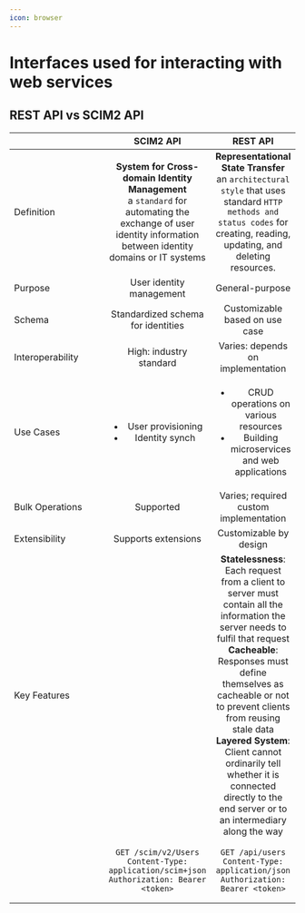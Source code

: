 ```yaml
---
icon: browser
---
```


# Interfaces used for interacting with web services

## REST API vs SCIM2 API

<table><thead><tr><th width="163"></th><th align="center">SCIM2 API</th><th align="center">REST API</th></tr></thead><tbody><tr><td>Definition</td><td align="center"><strong>System for Cross-domain Identity Management</strong><br>a <code>standard</code> for automating the exchange of user identity information between identity domains or IT systems</td><td align="center"><strong>Representational State Transfer</strong><br>an <code>architectural style</code> that uses standard <code>HTTP methods and status codes</code> for creating, reading, updating, and deleting resources.</td></tr><tr><td>Purpose</td><td align="center">User identity management</td><td align="center">General-purpose</td></tr><tr><td>Schema</td><td align="center">Standardized schema for identities</td><td align="center">Customizable based on use case</td></tr><tr><td>Interoperability</td><td align="center">High: industry standard</td><td align="center">Varies: depends on implementation</td></tr><tr><td>Use Cases</td><td align="center"><ul><li>User provisioning</li><li>Identity synch</li></ul></td><td align="center"><ul><li>CRUD operations on various resources</li><li>Building microservices and web applications</li></ul></td></tr><tr><td>Bulk Operations</td><td align="center">Supported</td><td align="center">Varies; required custom implementation</td></tr><tr><td>Extensibility</td><td align="center">Supports extensions</td><td align="center">Customizable by design</td></tr><tr><td>Key Features</td><td align="center"></td><td align="center"><strong>Statelessness</strong>: Each request from a client to server must contain all the information the server needs to fulfil that request<br><strong>Cacheable</strong>: Responses must define themselves as cacheable or not to prevent clients from reusing stale data<br><strong>Layered System</strong>: Client cannot ordinarily tell whether it is connected directly to the end server or to an intermediary along the way</td></tr><tr><td></td><td align="center"><pre><code>GET /scim/v2/Users
Content-Type: application/scim+json
Authorization: Bearer &#x3C;token>
</code></pre></td><td align="center"><pre><code>GET /api/users
Content-Type: application/json
Authorization: Bearer &#x3C;token>
</code></pre></td></tr></tbody></table>



